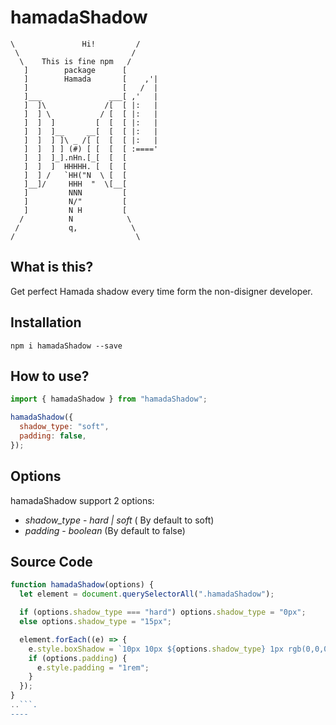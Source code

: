 #              hamadaShadow
    \               Hi!         /
     \                         /
      \    This is fine npm   /
       ]        package      [
       ]        Hamada       [    ,'|
       ]                     [   /  |
       ]___               ___[ ,'   |
       ]  ]\             /[  [ |:   |
       ]  ] \           / [  [ |:   |
       ]  ]  ]         [  [  [ |:   |
       ]  ]  ]__     __[  [  [ |:   |
       ]  ]  ] ]\ _ /[ [  [  [ |:   |
       ]  ]  ] ] (#) [ [  [  [ :===='
       ]  ]  ]_].nHn.[_[  [  [
       ]  ]  ]  HHHHH. [  [  [
       ]  ] /   `HH("N  \ [  [
       ]__]/     HHH  "  \[__[
       ]         NNN         [
       ]         N/"         [
       ]         N H         [
      /          N            \
     /           q,            \
    /                           \

## What is this?

Get perfect Hamada shadow every time form the non-disigner developer.

## Installation

`npm i hamadaShadow --save`

## How to use?

```javascript
import { hamadaShadow } from "hamadaShadow";

hamadaShadow({
  shadow_type: "soft",
  padding: false,
});
```

## Options

hamadaShadow support 2 options:

- _shadow_type_ - _hard | soft_ ( By default to soft)
- _padding_ - _boolean_ (By default to false)

## Source Code

```javascript
function hamadaShadow(options) {
  let element = document.querySelectorAll(".hamadaShadow");

  if (options.shadow_type === "hard") options.shadow_type = "0px";
  else options.shadow_type = "15px";

  element.forEach((e) => {
    e.style.boxShadow = `10px 10px ${options.shadow_type} 1px rgb(0,0,0,0.12)`;
    if (options.padding) {
      e.style.padding = "1rem";
    }
  });
}
..```.
----
